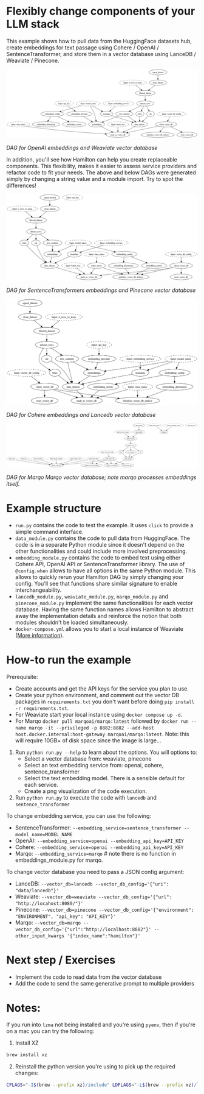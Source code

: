 # Flexibly change components of your LLM stack

This example shows how to pull data from the HuggingFace datasets hub, create embeddings for text passage using Cohere / OpenAI / SentenceTransformer, and store them in a vector database using LanceDB / Weaviate / Pinecone.

![](./weaviate_openai_dag.png)

*DAG for OpenAI embeddings and Weaviate vector database*

In addition, you'll see how Hamilton can help you create replaceable components. This flexibility, makes it easier to assess service providers and refactor code to fit your needs. The above and below DAGs were generated simply by changing a string value and a module import. Try to spot the differences!

![](./pinecone_sentence_transformer_dag.png)

*DAG for SentenceTransformers embeddings and Pinecone vector database*

![](./lancedb_cohere_dag.png)

*DAG for Cohere embeddings and Lancedb vector database*

![marqo_marqo_dag.png](marqo_marqo_dag.png)

*DAG for Marqo Marqo vector database; note marqo processes embeddings itself.*

# Example structure
- `run.py` contains the code to test the example. It uses `click` to provide a simple command interface.
- `data_module.py` contains the code to pull data from HuggingFace. The code is in a separate Python module since it doesn't depend on the other functionalities and could include more involved preprocessing.
- `embedding_module.py` contains the code to embed text using either Cohere API, OpenAI API or SentenceTransformer library. The use of `@config.when` allows to have all options in the same Python module. This allows to quickly rerun your Hamilton DAG by simply changing your config. You'll see that functions share similar signature to enable interchangeability.
- `lancedb_module.py`, `weaviate_module.py`, `marqo_module.py` and `pinecone_module.py` implement the same functionalities for each vector database. Having the same function names allows Hamilton to abstract away the implementation details and reinforce the notion that both modules shouldn't be loaded simultaneously.
- `docker-compose.yml` allows you to start a local instance of Weaviate ([More information](https://weaviate.io/developers/weaviate/installation/docker-compose)).

# How-to run the example
Prerequisite:
- Create accounts and get the API keys for the service you plan to use.
- Create your python environment, and comment out the vector DB packages in `requirements.txt` you
don't want before doing `pip install -r requirements.txt`.
- For Weaviate start your local instance using `docker compose up -d`.
- For Marqo `docker pull marqoai/marqo:latest` followed by
`docker run --name marqo -it --privileged -p 8882:8882 --add-host host.docker.internal:host-gateway marqoai/marqo:latest`.
Note: this will require 10GB+ of disk space since the image is large...
1. Run `python run.py --help` to learn about the options. You will options to:
    - Select a vector database from: weaviate, pinecone
    - Select an text embedding service from: openai, cohere, sentence_transformer
    - Select the text embedding model. There is a sensible default for each service.
    - Create a png visualization of the code execution.
2. Run `python run.py` to execute the code with `lancedb` and `sentence_transformer`

To change embedding service, you can use the following:
- SentenceTransformer: `--embedding_service=sentence_transformer --model_name=MODEL_NAME`
- OpenAI: `--embedding_service=openai --embedding_api_key=API_KEY`
- Cohere: `--embedding_service=openai --embedding_api_key=API_KEY`
- Marqo: `--embedding_service=marqo`  # note there is no function in embeddings_module.py for marqo.

To change vector database you need to pass a JSON config argument:
- LanceDB: `--vector_db=lancedb --vector_db_config='{"uri": "data/lancedb"}'`
- Weaviate: `--vector_db=weaviate --vector_db_config='{"url": "http://locahost:8080/"}'`
- Pinecone: `--vector_db=pinecone --vector_db_config='{"environment": "ENVIRONMENT", "api_key": "API_KEY"}'`
- Marqo: `--vector_db=marqo --vector_db_config='{"url":"http://localhost:8882"}' --other_input_kwargs '{"index_name":"hamilton"}'`

# Next step / Exercises
- Implement the code to read data from the vector database
- Add the code to send the same generative prompt to multiple providers


# Notes:
If you run into `lzma` not being installed and you're using `pyenv`, then if you're on a mac you can try the following:

1. Install XZ
```bash
brew install xz
```

2. Reinstall the python version you're using to pick up the required changes:
```bash
CFLAGS="-I$(brew --prefix xz)/include" LDFLAGS="-L$(brew --prefix xz)/lib" pyenv install 3.X.XX
```
